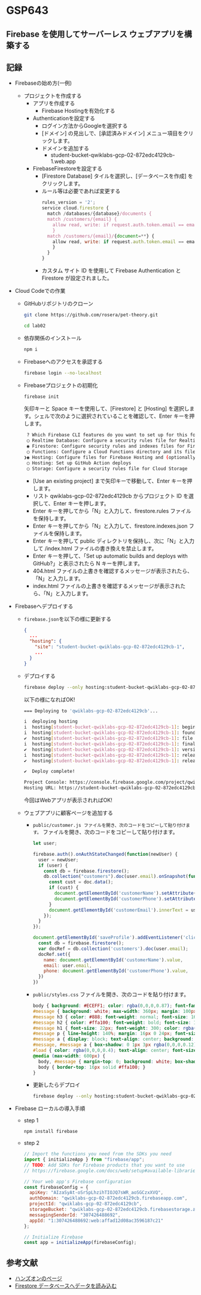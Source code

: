 # GSP643

## Firebase を使用してサーバーレス ウェブアプリを構築する

## 記録

- Firebaseの始め方(一例)
  - プロジェクトを作成する
    - アプリを作成する
      - Firebase Hostingを有効化する
    - Authenticationを設定する
      - ログイン方法からGoogleを選択する
      - [ドメイン] の見出しで、[承認済みドメイン] メニュー項目をクリックします。
      - ドメインを追加する
        - student-bucket-qwiklabs-gcp-02-872edc4129cb-1.web.app
    - FirebaseFirestoreを設定する
      - [Firestore Database] タイルを選択し、[データベースを作成] をクリックします。
      - ルール等は必要であれば変更する
        ```js
        rules_version = '2';
        service cloud.firestore {
          match /databases/{database}/documents {
          match /customers/{email} {
            allow read, write: if request.auth.token.email == email;
            }
          match /customers/{email}/{document=**} {
            allow read, write: if request.auth.token.email == email;
            }
          }
        }
        ```
      - カスタム サイト ID を使用して Firebase Authentication と Firestore が設定されました。

- Cloud Codeでの作業
  - GitHubリポジトリのクローン
    ```bash
    git clone https://github.com/rosera/pet-theory.git
    ```

    ```bash
    cd lab02
    ```
    
  - 依存関係のインストール
    ```bash
    npm i
    ```

  - Firebaseへのアクセスを承認する

    ```bash
    firebase login --no-localhost
    ```
    
  - Firebaseプロジェクトの初期化

    ```bash
    firebase init
    ```

    矢印キーと Space キーを使用して、[Firestore] と [Hosting] を選択します。シェルで次のように選択されていることを確認して、Enter キーを押します。

    ```bash
     ? Which Firebase CLI features do you want to set up for this folder? Press Space to select features, then Enter to confirm your choices.
     ◯ Realtime Database: Configure a security rules file for Realtime Database and (optionally) provision default insta
     ◉ Firestore: Configure security rules and indexes files for Firestore
     ◯ Functions: Configure a Cloud Functions directory and its files
    ❯◉ Hosting: Configure files for Firebase Hosting and (optionally) set up GitHub Action deploys
     ◯ Hosting: Set up GitHub Action deploys
     ◯ Storage: Configure a security rules file for Cloud Storage
    ```

    - [Use an existing project] まで矢印キーで移動して、Enter キーを押します。
    - リスト qwiklabs-gcp-02-872edc4129cb からプロジェクト ID を選択して、Enter キーを押します。
    - Enter キーを押してから「N」と入力して、firestore.rules ファイルを保持します。
    - Enter キーを押してから「N」と入力して、firestore.indexes.json ファイルを保持します。
    - Enter キーを押して public ディレクトリを保持し、次に「N」と入力して /index.html ファイルの書き換えを禁止します。
    - Enter キーを押して、「Set up automatic builds and deploys with GitHub?」と表示されたら N キーを押します。
    - 404.html ファイルの上書きを確認するメッセージが表示されたら、「N」と入力します。
    - index.html ファイルの上書きを確認するメッセージが表示されたら、「N」と入力します。

- Firebaseへデプロイする

  - `firebase.json`を以下の様に更新する

    ```json
    {
      ...
      "hosting": {
        "site": "student-bucket-qwiklabs-gcp-02-872edc4129cb-1",
        ...
      }
    }
    ```

  - デプロイする

    ```bash
    firebase deploy --only hosting:student-bucket-qwiklabs-gcp-02-872edc4129cb-1
    ```

    以下の様になればOK!

    ```bash
    === Deploying to 'qwiklabs-gcp-02-872edc4129cb'...
    
    i  deploying hosting
    i  hosting[student-bucket-qwiklabs-gcp-02-872edc4129cb-1]: beginning deploy...
    i  hosting[student-bucket-qwiklabs-gcp-02-872edc4129cb-1]: found 7 files in public
    ✔  hosting[student-bucket-qwiklabs-gcp-02-872edc4129cb-1]: file upload complete
    i  hosting[student-bucket-qwiklabs-gcp-02-872edc4129cb-1]: finalizing version...
    ✔  hosting[student-bucket-qwiklabs-gcp-02-872edc4129cb-1]: version finalized
    i  hosting[student-bucket-qwiklabs-gcp-02-872edc4129cb-1]: releasing new version...
    ✔  hosting[student-bucket-qwiklabs-gcp-02-872edc4129cb-1]: release complete
    
    ✔  Deploy complete!
    
    Project Console: https://console.firebase.google.com/project/qwiklabs-gcp-02-872edc4129cb/overview
    Hosting URL: https://student-bucket-qwiklabs-gcp-02-872edc4129cb-1.web.app
    ```

    今回はWebアプリが表示されればOK!

  - ウェブアプリに顧客ページを追加する

    - `public/customer.js ファイルを開き、次のコードをコピーして貼り付けます。` ファイルを開き、次のコードをコピーして貼り付けます。
  
      ```js
      let user;
  
      firebase.auth().onAuthStateChanged(function(newUser) {
        user = newUser;
        if (user) {
          const db = firebase.firestore();
          db.collection("customers").doc(user.email).onSnapshot(function(doc) {
            const cust = doc.data();
            if (cust) {
              document.getElementById('customerName').setAttribute('value', cust.name);
              document.getElementById('customerPhone').setAttribute('value', cust.phone);
            }
            document.getElementById('customerEmail').innerText = user.email;
          });
        }
      });
      
      document.getElementById('saveProfile').addEventListener('click', function(ev) {
        const db = firebase.firestore();
        var docRef = db.collection('customers').doc(user.email);
        docRef.set({
          name: document.getElementById('customerName').value,
          email: user.email,
          phone: document.getElementById('customerPhone').value,
        })
      })
      ```

    - `public/styles.css` ファイルを開き、次のコードを貼り付けます。

      ```css
      body { background: #ECEFF1; color: rgba(0,0,0,0.87); font-family: Roboto, Helvetica, Arial, sans-serif; margin: 0; padding: 0; }
      #message { background: white; max-width: 360px; margin: 100px auto 16px; padding: 32px 24px 16px; border-radius: 3px; }
      #message h3 { color: #888; font-weight: normal; font-size: 16px; margin: 16px 0 12px; }
      #message h2 { color: #ffa100; font-weight: bold; font-size: 16px; margin: 0 0 8px; }
      #message h1 { font-size: 22px; font-weight: 300; color: rgba(0,0,0,0.6); margin: 0 0 16px;}
      #message p { line-height: 140%; margin: 16px 0 24px; font-size: 14px; }
      #message a { display: block; text-align: center; background: #039be5; text-transform: uppercase; text-decoration: none; color: white; padding: 16px; border-radius: 4px; }
      #message, #message a { box-shadow: 0 1px 3px rgba(0,0,0,0.12), 0 1px 2px rgba(0,0,0,0.24); }
      #load { color: rgba(0,0,0,0.4); text-align: center; font-size: 13px; }
      @media (max-width: 600px) {
        body, #message { margin-top: 0; background: white; box-shadow: none; }
        body { border-top: 16px solid #ffa100; }
      }
      ```

    - 更新したらデプロイ

      ```bash
      firebase deploy --only hosting:student-bucket-qwiklabs-gcp-02-872edc4129cb-1
      ```

- Firebase ローカルの導入手順

  - step 1

    ```bash
    npm install firebase
    ```
  - step 2
    
    ```js
    // Import the functions you need from the SDKs you need
    import { initializeApp } from "firebase/app";
    // TODO: Add SDKs for Firebase products that you want to use
    // https://firebase.google.com/docs/web/setup#available-libraries
    
    // Your web app's Firebase configuration
    const firebaseConfig = {
      apiKey: "AIzaSyAt-oSrSpLhzihTIOJQ7sWR_aoSGCzxXVQ",
      authDomain: "qwiklabs-gcp-02-872edc4129cb.firebaseapp.com",
      projectId: "qwiklabs-gcp-02-872edc4129cb",
      storageBucket: "qwiklabs-gcp-02-872edc4129cb.firebasestorage.app",
      messagingSenderId: "307426488692",
      appId: "1:307426488692:web:affad12d08ac3596187c21"
    };
    
    // Initialize Firebase
    const app = initializeApp(firebaseConfig);
    ```
## 参考文献
- [ハンズオンのページ](https://www.cloudskillsboost.google/focuses/8391?catalog_rank=%7B%22rank%22%3A2%2C%22num_filters%22%3A0%2C%22has_search%22%3Atrue%7D&parent=catalog&search_id=50565854)
- [Firestore データベースへデータを読み込む](https://google.qwiklabs.com/catalog_lab/2163?_gl=1*twfm7e*_ga*MTE2NzM2NDgyNC4xNzU0NDg1NjUz*_ga_2X30ZRBDSG*czE3NTQ0ODU2NTIkbzEkZzEkdDE3NTQ0ODU5MDEkajU3JGwwJGgw)
